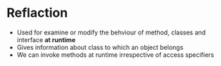 # Reflaction

- Used for examine or modify the behviour of method, classes and interface **at runtime**
- Gives information about class to which an object belongs
- We can invoke methods at runtime irrespective of access specifiers

